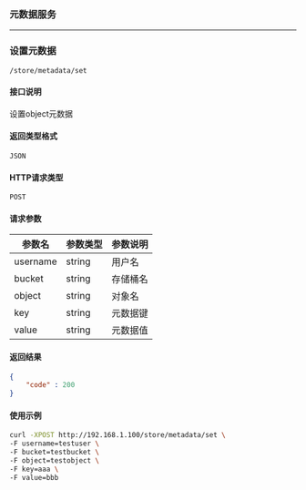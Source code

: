 ### 元数据服务
---------

### 设置元数据
`/store/metadata/set`

#### 接口说明
设置object元数据

#### 返回类型格式
`JSON`

#### HTTP请求类型
`POST`

#### 请求参数
|参数名|参数类型|参数说明|
|--|--|--|
|username|string|用户名|
|bucket|string|存储桶名|
|object|string|对象名|
|key|string|元数据键|
|value|string|元数据值|

#### 返回结果
```json
{
    "code" : 200
}
```

#### 使用示例
```sh
curl -XPOST http://192.168.1.100/store/metadata/set \
-F username=testuser \
-F bucket=testbucket \
-F object=testobject \
-F key=aaa \
-F value=bbb
```